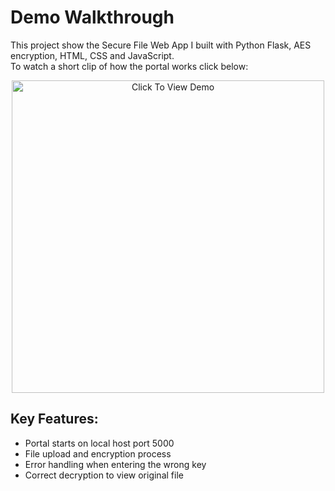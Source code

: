 # Demo Walkthrough
This project show the Secure File Web App I built with Python Flask, AES encryption, HTML, CSS and JavaScript. <br>
To watch a short clip of how the portal works click below:
<br>
<p align="center">
  <a href="https://cyberbritt.my.canva.site/" target="_blank">
    <img src="https://lh3.googleusercontent.com/d/1zuYcdNtfjcTzedt3kfbTqO4aO4mdlV7d" 
         alt="Click To View Demo" width="500"/>
  </a>
</p>

## Key Features:
- Portal starts on local host port 5000
- File upload and encryption process
- Error handling when entering the wrong key
- Correct decryption to view original file
